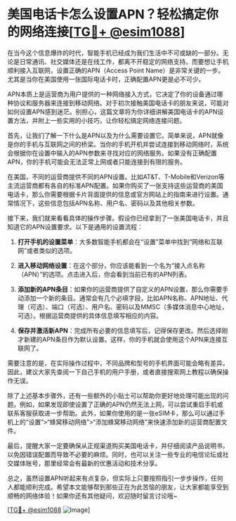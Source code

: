 # 美国电话卡怎么设置APN？轻松搞定你的网络连接[[TG💪+ @esim1088](https://t.me/s/esim1088)]

在当今这个信息爆炸的时代，智能手机已经成为我们生活中不可或缺的一部分。无论是日常通讯、社交媒体还是在线工作，都离不开稳定的网络支持。而要想让手机顺利接入互联网，设置正确的APN（Access Point Name）是非常关键的一步。尤其是当你在美国使用一张国际电话卡时，正确配置APN更是必不可少。

APN本质上是运营商为用户提供的一种网络接入方式，它决定了你的设备通过哪种协议和服务器来连接到移动网络。对于初次接触美国电话卡的朋友来说，可能对如何设置APN感到迷茫。别担心，这篇文章将为你详细讲解美国电话卡的APN设置方法，并附上一些实用的小技巧，让你轻松搞定网络连接问题。

首先，让我们了解一下什么是APN以及为什么需要设置它。简单来说，APN就像是你的手机与互联网之间的桥梁。当你的手机开机并尝试连接到移动网络时，系统会根据你在设置中输入的APN参数来寻找对应的网络服务。如果没有正确配置APN，你的手机可能会无法正常上网或者只能连接到有限的服务。

在美国，不同的运营商提供不同的APN设置。比如AT&T、T-Mobile和Verizon等主流运营商都有各自的标准APN配置。如果你购买了一张支持这些运营商的美国电话卡，那么你需要根据卡片背面提供的信息或官方网站上的指南来进行设置。通常情况下，这些信息包括APN名称、用户名、密码以及其他相关参数。

接下来，我们就来看看具体的操作步骤。假设你已经拿到了一张美国电话卡，并且知道它的APN设置要求。以下是通用的设置流程：

1. **打开手机的设置菜单**：大多数智能手机都会在“设置”菜单中找到“网络和互联网”或者类似的选项。
   
2. **进入移动网络设置**：在这个部分，你应该能看到一个名为“接入点名称（APN）”的选项。点击进入后，你会看到当前已有的APN列表。

3. **添加新的APN条目**：如果你的运营商提供了自定义的APN设置，那么你需要手动添加一个新的条目。通常会有几个必填字段，比如APN名称、APN地址、代理（可选）、端口（可选）、用户名、密码以及MMSC（多媒体消息中心地址，可选）。根据运营商提供的具体信息填写相应的内容。

4. **保存并激活新APN**：完成所有必要的信息填写后，记得保存更改。然后选择刚才新建的APN条目作为默认设置。这样，你的手机就会使用这个APN来连接互联网了。

需要注意的是，在实际操作过程中，不同品牌和型号的手机界面可能会略有差异。因此，建议大家先查阅一下自己手机的用户手册，或者直接搜索网上教程以确保操作无误。

除了上述基本步骤外，还有一些额外的小贴士可以帮助你更好地处理可能出现的问题。例如，如果发现即使设置了正确的APN仍然无法上网，可以尝试重启手机或联系客服获取进一步帮助。此外，如果你使用的是一张eSIM卡，那么可以通过手机上的“设置”>“蜂窝移动网络”>“添加蜂窝移动网络”来快速添加新的运营商配置文件。

最后，提醒大家一定要确保从正规渠道购买美国电话卡，并仔细阅读产品说明书，以免因错误配置而导致不必要的麻烦。同时，也可以关注一些专业的电信论坛或社交媒体账号，那里经常会有最新的优惠活动和技术分享。

总之，虽然设置APN听起来有点复杂，但实际上只要按照指引一步步操作，任何人都能顺利完成。希望本文能够帮到那些正在为此苦恼的朋友，让大家都能享受到顺畅的网络体验！如果你还有其他疑问，欢迎随时留言讨论哦~

[[TG💪+ @esim1088](https://t.me/s/esim1088) ![Image](https://i.postimg.cc/4NQfJmqS/Snipaste-2025-05-13-00-14-12.png)]